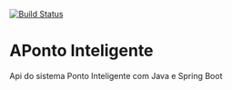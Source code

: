 [![Build Status](https://travis-ci.com/Alexandomingos/ponto-inteligente.api.svg?branch=main)](https://travis-ci.com/Alexandomingos/ponto-inteligente.api)
# APonto Inteligente
Api do sistema Ponto Inteligente com Java e Spring Boot
